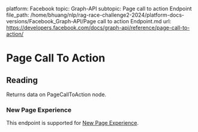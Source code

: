 platform: Facebook
topic: Graph-API
subtopic: Page call to action Endpoint
file_path: /home/bhuang/nlp/rag-race-challenge2-2024/platform-docs-versions/Facebook_Graph-API/Page call to action Endpoint.md
url: https://developers.facebook.com/docs/graph-api/reference/page-call-to-action/

# Page Call To Action

## Reading

Returns data on PageCallToAction node.

### New Page Experience

This endpoint is supported for [New Page Experience](https://developers.facebook.com/docs/pages/new-pages-experience/).